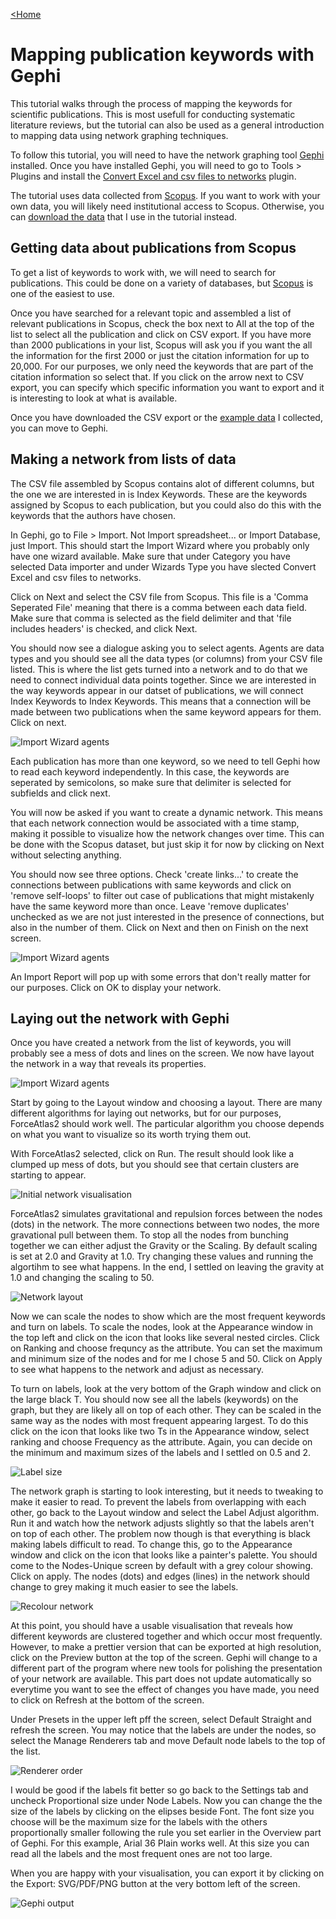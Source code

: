 [<Home](README.md)

# Mapping publication keywords with Gephi

This tutorial walks through the process of mapping the keywords for scientific publications. This is most usefull for conducting systematic literature reviews, but the tutorial can also be used as a general introduction to mapping data using network graphing techniques.

To follow this tutorial, you will need to have the network graphing tool [Gephi](https://gephi.org) installed. Once you have installed Gephi, you will need to go to Tools > Plugins and install the [Convert Excel and csv files to networks](https://gephi.org/plugins/#/plugin/excel-csv-converter-to-network) plugin.

The tutorial uses data collected from [Scopus](http://www.scopus.com). If you want to work with your own data, you will likely need institutional access to Scopus. Otherwise, you can [download the data](https://github.com/constantmethod/constantmethod.github.io/blob/master/selectedPubsMetaData.csv?raw=true) that I use in the tutorial instead.

## Getting data about publications from Scopus

To get a list of keywords to work with, we will need to search for publications. This could be done on a variety of databases, but [Scopus](http://www.scopus.com) is one of the easiest to use.

Once you have searched for a relevant topic and assembled a list of relevant publications in Scopus, check the box next to All at the top of the list to select all the publication and click on CSV export. If you have more than 2000 publications in your list, Scopus will ask you if you want the all the information for the first 2000 or just the citation information for up to 20,000. For our purposes, we only need the keywords that are part of the citation information so select that. If you click on the arrow next to CSV export, you can specify which specific information you want to export and it is interesting to look at what is available.

Once you have downloaded the CSV export or the [example data](https://github.com/constantmethod/constantmethod.github.io/blob/master/selectedPubsMetaData.csv?raw=true) I collected, you can move to Gephi.

## Making a network from lists of data

The CSV file assembled by Scopus contains alot of different columns, but the one we are interested in is Index Keywords. These are the keywords assigned by Scopus to each publication, but you could also do this with the keywords that the authors have chosen.

In Gephi, go to File > Import. Not Import spreadsheet... or Import Database, just Import. This should start the Import Wizard where you probably only have one wizard available. Make sure that under Category you have selected Data importer and under Wizards Type you have slected Convert Excel and csv files to networks. 

Click on Next and select the CSV file from Scopus. This file is a 'Comma Seperated File' meaning that there is a comma between each data field. Make sure that comma is selected as the field delimiter and that 'file includes headers' is checked, and click Next.

You should now see a dialogue asking you to select agents. Agents are data types and you should see all the data types (or columns) from your CSV file listed. This is where the list gets turned into a network and to do that we need to connect individual data points together. Since we are interested in the way keywords appear in our datset of publications, we will connect Index Keywords to Index Keywords. This means that a connection will be made between two publications when the same keyword appears for them.  Click on next.

![Import Wizard agents](https://github.com/constantmethod/constantmethod.github.io/blob/master/gephi_agents.png?raw=true)

Each publication has more than one keyword, so we need to tell Gephi how to read each keyword independently. In this case, the keywords are seperated by semicolons, so make sure that delimiter is selected for subfields and click next.

You will now be asked if you want to create a dynamic network. This means that each network connection would be associated with a time stamp, making it possible to visualize how the network changes over time. This can be done with the Scopus dataset, but just skip it for now by clicking on Next without selecting anything.

You should now see three options. Check 'create links...' to create the connections between publications with same keywords and click on 'remove self-loops' to filter out case of publications that might mistakenly have the same keyword more than once. Leave 'remove duplicates' unchecked as we are not just interested in the presence of connections, but also in the number of them. Click on Next and then on Finish on the next screen.

![Import Wizard agents](https://github.com/constantmethod/constantmethod.github.io/blob/master/gephi_selfloops.png?raw=true)

An Import Report will pop up with some errors that don't really matter for our purposes. Click on OK to display your network.

## Laying out the network with Gephi

Once you have created a network from the list of keywords, you will probably see a mess of dots and lines on the screen. We now have layout the network in a way that reveals its properties.

![Import Wizard agents](https://github.com/constantmethod/constantmethod.github.io/blob/master/gephi_mess.png?raw=true)

Start by going to the Layout window and choosing a layout. There are many different algorithms for laying out networks, but for our purposes, ForceAtlas2 should work well. The particular algorithm you choose depends on what you want to visualize so its worth trying them out.
 
With ForceAtlas2 selected, click on Run. The result should look like a clumped up mess of dots, but you should see that certain clusters are starting to appear.

![Initial network visualisation](https://github.com/constantmethod/constantmethod.github.io/blob/master/gephi_forceatlas1.png?raw=true)

ForceAtlas2 simulates gravitational and repulsion forces between the nodes (dots) in the network. The more connections between two nodes, the more gravational pull between them. To stop all the nodes from bunching together we can either adjust the Gravity or the Scaling. By default scaling is set at 2.0 and Gravity at 1.0. Try changing these values and running the algortihm to see what happens. In the end, I settled on leaving the gravity at 1.0 and changing the scaling to 50.

![Network layout](https://github.com/constantmethod/constantmethod.github.io/blob/master/gephi_forceatlas2.png?raw=true)

Now we can scale the nodes to show which are the most frequent keywords and turn on labels. To scale the nodes, look at the Appearance window in the top left and click on the icon that looks like several nested circles. Click on Ranking and choose frequncy as the attribute. You can set the maximum and minimum size of the nodes and for me I chose 5 and 50. Click on Apply to see what happens to the network and adjust as necessary.

To turn on labels, look at the very bottom of the Graph window and click on the large black T. You should now see all the labels (keywords) on the graph, but they are likely all on top of each other. They can be scaled in the same way as the nodes with most frequent appearing largest. To do this click on the icon that looks like two Ts in the Appearance window, select ranking and choose Frequency as the attribute. Again, you can decide on the minimum and maximum sizes of the labels and I settled on 0.5 and 2.

![Label size](https://github.com/constantmethod/constantmethod.github.io/blob/master/gephi_forceatlas3.png?raw=true)

The network graph is starting to look interesting, but it needs to tweaking to make it easier to read. To prevent the labels from overlapping with each other, go back to the Layout window and select the Label Adjust algorithm. Run it and watch how the network adjusts slightly so that the labels aren't on top of each other. The problem now though is that everything is black making labels difficult to read. To change this, go to the Appearance window and click on the icon that looks like a painter's palette. You should come to the Nodes-Unique screen by default with a grey colour showing. Click on apply. The nodes (dots) and edges (lines) in the network should change to grey making it much easier to see the labels.

![Recolour network](https://github.com/constantmethod/constantmethod.github.io/blob/master/gephi_forceatlas4.png?raw=true)

At this point, you should have a usable visualisation that reveals how different keywords are clustered together and which occur most frequently. However, to make a prettier version that can be exported at high resolution, click on the Preview button at the top of the screen. Gephi will change to a different part of the program where new tools for polishing the presentation of your network are available. This part does not update automatically so everytime you want to see the effect of changes you have made, you need to click on Refresh at the bottom of the screen.

Under Presets in the upper left pff the screen, select Default Straight and refresh the screen. You may notice that the labels are under the nodes, so select the Manage Renderers tab and move Default node labels to the top of the list.

![Renderer order](https://github.com/constantmethod/constantmethod.github.io/blob/master/gephi_preview1.png?raw=true)

I would be good if the labels fit better so go back to the Settings tab and uncheck Proportional size under Node Labels. Now you can change the the size of the labels by clicking on the elipses beside Font. The font size you choose will be the maximum size for the labels with the others proportionally smaller following the rule you set earlier in the Overview part of Gephi. For this example, Arial 36 Plain works well. At this size you can read all the labels and the most frequent ones are not too large.

When you are happy with your visualisation, you can export it by clicking on the Export: SVG/PDF/PNG button at the very bottom left of the screen.

![Gephi output](https://github.com/constantmethod/constantmethod.github.io/blob/master/gephi_output.png?raw=true)
